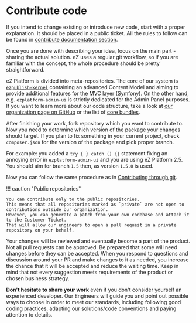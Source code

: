 # Contribute code

If you intend to change existing or introduce new code, start with a proper explanation.
It should be placed in a public ticket.
All the rules to follow can be found in [contribute documentation section](documentation.md).

Once you are done with describing your idea, focus on the main part - sharing the actual solution.
eZ uses a regular git workflow, so if you are familiar with the concept, the whole procedure should be pretty straightforward.

eZ Platform is divided into meta-repositories.
The core of our system is [`ezpublish-kernel`](https://github.com/ezsystems/ezpublish-kernel)
containing an advanced Content Model and aiming to provide additional features for the MVC layer (Symfony).
On the other hand, e.g. `ezplatform-admin-ui` is strictly dedicated for the Admin Panel purposes.
If you want to learn more about our code structure, take a look at [our organization page on GitHub](https://github.com/ezsystems)
or the list of [core bundles](../guide/bundles/#core-bundles).

After finishing your work, fork repository which you want to contribute to.
Now you need to determine which version of the package your changes should target.
If you plan to fix something in your current project, check `composer.json` for the version of the package and pick proper branch.

For example: you added a `try { } catch () {}` statement fixing an annoying error in `ezplatform-admin-ui`
and you are using eZ Platform 2.5. You should aim for branch `1.5` then, as version `1.5.0` is used.

Now you can follow the same procedure as in [Contributing through git](documentation/#contributing-through-git).

!!! caution "Public repositories"

    You can contribute only to the public repositories.
    This means that all repositories marked as `private` are not open to contributions outside our organization.
    However, you can generate a patch from your own codebase and attach it to the Customer Ticket.
    That will allow our engineers to open a pull request in a private repository on your behalf.

Your changes will be reviewed and eventually become a part of the product.
Not all pull requests can be approved. Be prepared that some will need changes before they can be accepted.
When you respond to questions and discussion around your PR and make changes to it as needed,
you increase the chance that it will be accepted and reduce the waiting time.
Keep in mind that not every suggestion meets requirements of the product or chosen business strategy.

**Don't hesitate to share your work** even if you don't consider yourself an experienced developer.
Our Engineers will guide you and point out possible ways to choose in order to meet our standards,
including following good coding practices, adapting our solutions/code conventions and paying attention to details.
